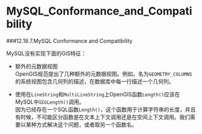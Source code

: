 # MySQL_Conformance_and_Compatibility

###12.18.7.MySQL Conformance and Compatibility

MySQL没有实现下面的GIS特征：

* 额外的元数据视图  
OpenGIS规范提出了几种额外的元数据视图。例如，名为`GEOMETRY_COLUMNS`的系统视图包含几何列的描述，在数据库中每一行描述一个几何列。

* 使用在`LineString`和`MultiLineString`上OpenGIS函数`Length()`应该在MySQL中以`GLength()`调用。  
因为已经存在一个SQL函数`Length()`，这个函数用于计算字符串的长度，并且有时候，不可能区分函数是在文本上下文调用还是在空间上下文调用。我们需要以某种方式解决这个问题，或者取另一个函数名。